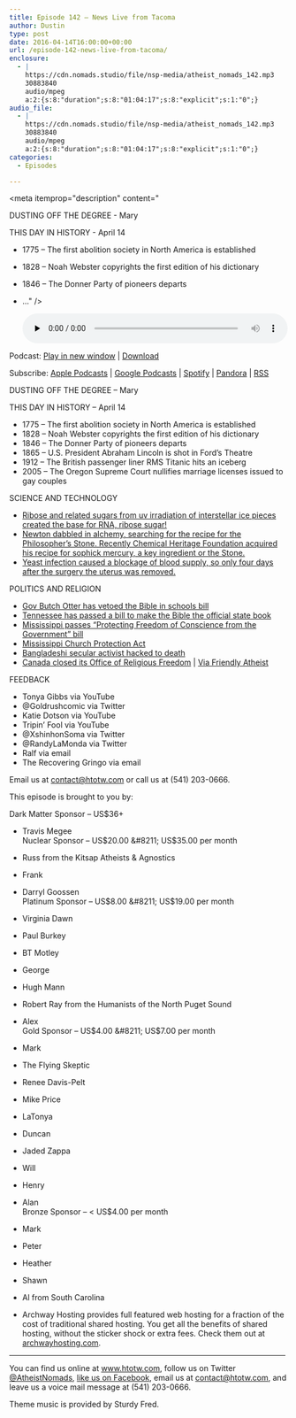 ```yaml
---
title: ﻿Episode 142 – News Live from Tacoma
author: Dustin
type: post
date: 2016-04-14T16:00:00+00:00
url: /﻿episode-142-news-live-from-tacoma/
enclosure:
  - |
    https://cdn.nomads.studio/file/nsp-media/atheist_nomads_142.mp3
    30883840
    audio/mpeg
    a:2:{s:8:"duration";s:8:"01:04:17";s:8:"explicit";s:1:"0";}
audio_file:
  - |
    https://cdn.nomads.studio/file/nsp-media/atheist_nomads_142.mp3
    30883840
    audio/mpeg
    a:2:{s:8:"duration";s:8:"01:04:17";s:8:"explicit";s:1:"0";}
categories:
  - Episodes

---
```

<div itemscope itemtype="http://schema.org/AudioObject">
  <meta itemprop="name" content="﻿Episode 142 &#8211; News Live from Tacoma" />
  
  <meta itemprop="uploadDate" content="2016-04-14T10:00:00-06:00" />
  
  <meta itemprop="encodingFormat" content="audio/mpeg" />
  
  <meta itemprop="duration" content="PT1H04M17S" />
  
  <meta itemprop="description" content="

DUSTING OFF THE DEGREE - Mary

THIS DAY IN HISTORY - April 14
* 1775 – The first abolition society in North America is established
* 1828 – Noah Webster copyrights the first edition of his dictionary
* 1846 – The Donner Party of pioneers departs
* ..." />
  
  <meta itemprop="contentUrl" content="https://dts.podtrac.com/redirect.mp3/cdn.nomads.studio/file/nsp-media/atheist_nomads_142.mp3" />
  
  <meta itemprop="contentSize" content="29.5" />
  </p> 
  
  <div class="powerpress_player" id="powerpress_player_8401">
    <audio class="wp-audio-shortcode" id="audio-5092-145" preload="none" style="width: 100%;" controls="controls"><source type="audio/mpeg" src="https://dts.podtrac.com/redirect.mp3/cdn.nomads.studio/file/nsp-media/atheist_nomads_142.mp3?_=145" /><a href="https://dts.podtrac.com/redirect.mp3/cdn.nomads.studio/file/nsp-media/atheist_nomads_142.mp3">https://dts.podtrac.com/redirect.mp3/cdn.nomads.studio/file/nsp-media/atheist_nomads_142.mp3</a></audio>
  </div>
</div>

<p class="powerpress_links powerpress_links_mp3">
  Podcast: <a href="https://dts.podtrac.com/redirect.mp3/cdn.nomads.studio/file/nsp-media/atheist_nomads_142.mp3" class="powerpress_link_pinw" target="_blank" title="Play in new window" onclick="return powerpress_pinw('https://htotw.com/?powerpress_pinw=5092-podcast');" rel="nofollow">Play in new window</a> | <a href="https://dts.podtrac.com/redirect.mp3/cdn.nomads.studio/file/nsp-media/atheist_nomads_142.mp3" class="powerpress_link_d" title="Download" rel="nofollow" download="atheist_nomads_142.mp3">Download</a>
</p>

<p class="powerpress_links powerpress_subscribe_links">
  Subscribe: <a href="https://podcasts.apple.com/us/podcast/humanists-take-on-the-world/id530050098?mt=2&ls=1" class="powerpress_link_subscribe powerpress_link_subscribe_itunes" target="_blank" title="Subscribe on Apple Podcasts" rel="nofollow">Apple Podcasts</a> | <a href="https://www.google.com/podcasts?feed=aHR0cDovL2F0aGVpc3Rub21hZHMubGlic3luLmNvbS9yc3M%3D" class="powerpress_link_subscribe powerpress_link_subscribe_googleplay" target="_blank" title="Subscribe on Google Podcasts" rel="nofollow">Google Podcasts</a> | <a href="https://open.spotify.com/show/3LzK2xZGike6Tc1GEMtMbr?si=LieN9SNuTpq96smuaUsH8A" class="powerpress_link_subscribe powerpress_link_subscribe_spotify" target="_blank" title="Subscribe on Spotify" rel="nofollow">Spotify</a> | <a href="https://www.pandora.com/podcast/atheist-nomads/PC:10122?corr=62071012&part=ug" class="powerpress_link_subscribe powerpress_link_subscribe_pandora" target="_blank" title="Subscribe on Pandora" rel="nofollow">Pandora</a> | <a href="https://htotw.com/feed/podcast/" class="powerpress_link_subscribe powerpress_link_subscribe_rss" target="_blank" title="Subscribe via RSS" rel="nofollow">RSS</a>
</p>



DUSTING OFF THE DEGREE &#8211; Mary

THIS DAY IN HISTORY &#8211; April 14  
* 1775 – The first abolition society in North America is established  
* 1828 – Noah Webster copyrights the first edition of his dictionary  
* 1846 – The Donner Party of pioneers departs  
* 1865 – U.S. President Abraham Lincoln is shot in Ford&#8217;s Theatre  
* 1912 – The British passenger liner RMS Titanic hits an iceberg  
* 2005 – The Oregon Supreme Court nullifies marriage licenses issued to gay couples

SCIENCE AND TECHNOLOGY  
* <a href="http://science.sciencemag.org/content/352/6282/208" target="_blank" rel="noopener">Ribose and related sugars from uv irradiation of interstellar ice pieces created the base for RNA, ribose sugar!</a>  
* <a href="http://news.nationalgeographic.com/2016/04/160404-isaac-newton-alchemy-mercury-recipe-chemistry-science/" target="_blank" rel="noopener">Newton dabbled in alchemy, searching for the recipe for the Philosopher’s Stone. Recently Chemical Heritage Foundation acquired his recipe for sophick mercury, a key ingredient or the Stone.</a>  
* <a href="http://mobile.nytimes.com/2016/04/09/health/yeast-infectionled-to-removal-of-transplanted-uterus.html?referer=" target="_blank" rel="noopener">Yeast infection caused a blockage of blood supply, so only four days after the surgery the uterus was removed.</a>

POLITICS AND RELIGION

* <a href="http://www.ktvb.com/mb/news/local/capitol-watch/gov-otter-vetoes-school-bible-bill/121636914" target="_blank" rel="noopener">Gov Butch Otter has vetoed the Bible in schools bill</a>  
* <a href="http://www.nbcnews.com/news/us-news/tennessee-legislature-passes-bill-make-bible-official-state-book-n551141" target="_blank" rel="noopener">Tennessee has passed a bill to make the Bible the official state book</a>  
* <a href="http://www.clarionledger.com/story/news/politics/2016/03/30/senate-passes-religious-freedom-bill/82419074/" target="_blank" rel="noopener">Mississippi passes “Protecting Freedom of Conscience from the Government” bill</a>  
* <a href="http://www.snopes.com/mississippi-bill-churches-lethal/" target="_blank" rel="noopener">Mississippi Church Protection Act</a>  
* <a href="http://www.bbc.com/news/world-asia-35983979?SThisFB" target="_blank" rel="noopener">Bangladeshi secular activist hacked to death</a>  
* <a href="http://www.theglobeandmail.com/news/politics/liberals-to-let-religious-freedom-office-expire-on-march-31/article29416476/" target="_blank" rel="noopener">Canada closed its Office of Religious Freedom</a> | <a href="http://www.patheos.com/blogs/friendlyatheist/2016/04/08/canada-shuts-down-its-office-of-religious-freedom/?utm_source=dlvr.it&utm_medium=facebook" target="_blank" rel="noopener">Via Friendly Atheist</a>

FEEDBACK

* Tonya Gibbs via YouTube  
* @Goldrushcomic via Twitter  
* Katie Dotson via YouTube  
* Tripin&#8217; Fool via YouTube  
* @XshinhonSoma via Twitter  
* @RandyLaMonda via Twitter  
* Ralf via email  
* The Recovering Gringo via email

Email us at contact@htotw.com or call us at (541) 203-0666.

This episode is brought to you by:

Dark Matter Sponsor &#8211; US$36+  
* Travis Megee  
Nuclear Sponsor &#8211; US$20.00 &#8211; US$35.00 per month  
* Russ from the Kitsap Atheists & Agnostics  
* Frank  
* Darryl Goossen  
Platinum Sponsor &#8211; US$8.00 &#8211; US$19.00 per month  
* Virginia Dawn  
* Paul Burkey  
* BT Motley  
* George  
* Hugh Mann  
* Robert Ray from the Humanists of the North Puget Sound  
* Alex  
Gold Sponsor &#8211; US$4.00 &#8211; US$7.00 per month  
* Mark  
* The Flying Skeptic  
* Renee Davis-Pelt  
* Mike Price  
* LaTonya  
* Duncan  
* Jaded Zappa  
* Will  
* Henry  
* Alan  
Bronze Sponsor &#8211; < US$4.00 per month  
* Mark  
* Peter  
* Heather  
* Shawn  
* Al from South Carolina

* Archway Hosting provides full featured web hosting for a fraction of the cost of traditional shared hosting. You get all the benefits of shared hosting, without the sticker shock or extra fees. Check them out at <a href="http://archwayhosting.com/" target="_blank" rel="noopener">archwayhosting.com</a>.

<hr width="500" />

You can find us online at <a href="https://www.htotw.com/" target="_blank" rel="noopener">www.htotw.com</a>, follow us on Twitter <a href="https://twitter.com/AtheistNomads" target="_blank" rel="noopener">@AtheistNomads</a>, <a href="https://htotw.com/facebook" target="_blank" rel="noopener">like us on Facebook</a>, email us at <contact@htotw.com>, and leave us a voice mail message at (541) 203-0666.

Theme music is provided by Sturdy Fred.